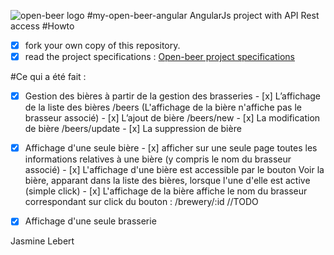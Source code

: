 ![open-beer logo](http://open-beer.kobject.net/img/logo.png "open-beer logo")
#my-open-beer-angular
AngularJs project with API Rest access
#Howto

- [x] fork your own copy of this repository.
- [x] read the project specifications : [Open-beer project specifications](http://slamwiki.kobject.net/slam4/richclient/angularjs/project/openbeerdatabase/)

#Ce qui a été fait :
- [x] Gestion des bières à partir de la gestion des brasseries
	   - [x] L’affichage de la liste des bières /beers (L'affichage de la bière n'affiche pas le brasseur associé)
	   - [x] L’ajout de bière /beers/new
	   - [x] La modification de bière /beers/update
	   - [x] La suppression de bière


- [x] Affichage d'une seule bière 
	   - [x] afficher sur une seule page toutes les informations relatives à une bière (y compris le nom du brasseur associé)
	   - [x] L'affichage d'une bière est accessible par le bouton Voir la bière, apparant dans la liste des bières, lorsque l'une d'elle 			 			 est active (simple click)
	   - [x] L'affichage de la bière affiche le nom du brasseur correspondant sur click du bouton :  /brewery/:id //TODO
	 
- [x] Affichage d'une seule brasserie


Jasmine Lebert
